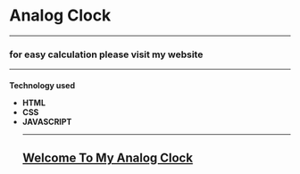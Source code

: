 <h1>Analog Clock </h1>
<hr>
<h3>
for easy calculation please visit my website
<hr>
<h4>
Technology used
<ul>
<li>
HTML
<br>
<li>
CSS
<br>
<li>
JAVASCRIPT
<hr>
<h2>

<a href="https://sajjadahmed3.github.io/analog/"/>Welcome To My Analog Clock</a>
